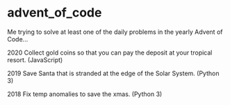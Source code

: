 # advent_of_code
Me trying to solve at least one of the daily problems in the yearly Advent of Code...

2020
Collect gold coins so that you can pay the deposit at your tropical resort. (JavaScript)

2019 
Save Santa that is stranded at the edge of the Solar System. (Python 3)

2018
Fix temp anomalies to save the xmas. (Python 3)